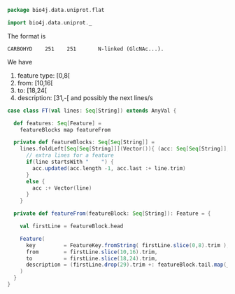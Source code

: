 
```scala
package bio4j.data.uniprot.flat

import bio4j.data.uniprot._
```


The format is

```
CARBOHYD    251    251       N-linked (GlcNAc...).
```

We have

1. feature type: [0,8[
2. from: [10,16[
3. to: [18,24[
4. description: [31,-[ and possibly the next lines/s


```scala
case class FT(val lines: Seq[String]) extends AnyVal {

  def features: Seq[Feature] =
    featureBlocks map featureFrom

  private def featureBlocks: Seq[Seq[String]] =
    lines.foldLeft[Seq[Seq[String]]](Vector()){ (acc: Seq[Seq[String]], line: String) =>
      // extra lines for a feature
      if(line startsWith "    ") {
        acc.updated(acc.length -1, acc.last :+ line.trim)
      }
      else {
        acc :+ Vector(line)
      }
    }

  private def featureFrom(featureBlock: Seq[String]): Feature = {

    val firstLine = featureBlock.head

    Feature(
      key         = FeatureKey.fromString( firstLine.slice(0,8).trim ),
      from        = firstLine.slice(10,16).trim,
      to          = firstLine.slice(18,24).trim,
      description = (firstLine.drop(29).trim +: featureBlock.tail.map(_.trim)).mkString(" ")
    )
  }
}

```




[test/scala/LineParsingSpeed.scala]: ../../../test/scala/LineParsingSpeed.scala.md
[test/scala/lines.scala]: ../../../test/scala/lines.scala.md
[test/scala/testData.scala]: ../../../test/scala/testData.scala.md
[test/scala/FlatFileEntry.scala]: ../../../test/scala/FlatFileEntry.scala.md
[test/scala/EntryParsingSpeed.scala]: ../../../test/scala/EntryParsingSpeed.scala.md
[test/scala/FileReadSpeed.scala]: ../../../test/scala/FileReadSpeed.scala.md
[test/scala/SeqOps.scala]: ../../../test/scala/SeqOps.scala.md
[main/scala/entry.scala]: ../entry.scala.md
[main/scala/flat/SequenceData.scala]: SequenceData.scala.md
[main/scala/flat/KW.scala]: KW.scala.md
[main/scala/flat/ID.scala]: ID.scala.md
[main/scala/flat/RC.scala]: RC.scala.md
[main/scala/flat/DT.scala]: DT.scala.md
[main/scala/flat/Entry.scala]: Entry.scala.md
[main/scala/flat/GN.scala]: GN.scala.md
[main/scala/flat/parsers.scala]: parsers.scala.md
[main/scala/flat/RG.scala]: RG.scala.md
[main/scala/flat/DR.scala]: DR.scala.md
[main/scala/flat/OG.scala]: OG.scala.md
[main/scala/flat/RL.scala]: RL.scala.md
[main/scala/flat/SQ.scala]: SQ.scala.md
[main/scala/flat/PE.scala]: PE.scala.md
[main/scala/flat/OS.scala]: OS.scala.md
[main/scala/flat/CC.scala]: CC.scala.md
[main/scala/flat/OX.scala]: OX.scala.md
[main/scala/flat/OH.scala]: OH.scala.md
[main/scala/flat/RN.scala]: RN.scala.md
[main/scala/flat/DE.scala]: DE.scala.md
[main/scala/flat/RA.scala]: RA.scala.md
[main/scala/flat/RX.scala]: RX.scala.md
[main/scala/flat/FT.scala]: FT.scala.md
[main/scala/flat/AC.scala]: AC.scala.md
[main/scala/flat/RP.scala]: RP.scala.md
[main/scala/flat/lineTypes.scala]: lineTypes.scala.md
[main/scala/flat/RT.scala]: RT.scala.md
[main/scala/seqOps.scala]: ../seqOps.scala.md
